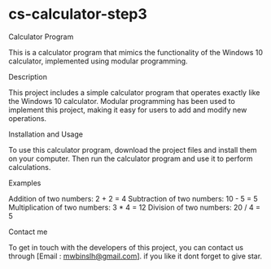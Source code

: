 # cs-calculator-step3
Calculator Program

This is a calculator program that mimics the functionality of the Windows 10 calculator, implemented using modular programming.

Description

This project includes a simple calculator program that operates exactly like the Windows 10 calculator. Modular programming has been used to implement this project, making it easy for users to add and modify new operations.

Installation and Usage


To use this calculator program, download the project files and install them on your computer. Then run the calculator program and use it to perform calculations.

Examples


Addition of two numbers: 2 + 2 = 4
Subtraction of two numbers: 10 - 5 = 5
Multiplication of two numbers: 3 * 4 = 12
Division of two numbers: 20 / 4 = 5


Contact me

To get in touch with the developers of this project, you can contact us through [Email : mwbinslh@gmail.com].
 if you like it dont forget to give star.
 
